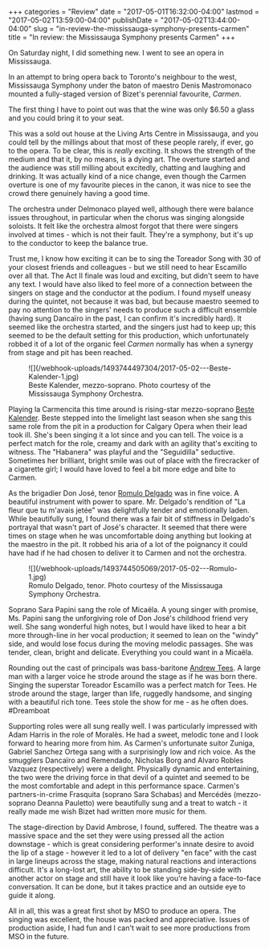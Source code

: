 +++
categories = "Review"
date = "2017-05-01T16:32:00-04:00"
lastmod = "2017-05-02T13:59:00-04:00"
publishDate = "2017-05-02T13:44:00-04:00"
slug = "in-review-the-mississauga-symphony-presents-carmen"
title = "In review: the Mississauga Symphony presents Carmen"
+++

On Saturday night, I did something new. I went to see an opera in Mississauga. 

In an attempt to bring opera back to Toronto's neighbour to the west, Mississauga Symphony under the baton of maestro Denis Mastromonaco mounted a fully-staged version of Bizet's perennial favourite, *Carmen*. 

The first thing I have to point out was that the wine was only $6.50 a glass and you could bring it to your seat. 

This was a sold out house at the Living Arts Centre in Mississauga, and you could tell by the millings about that most of these people rarely, if ever, go to the opera. To be clear, this is *really* exciting. It shows the strength of the medium and that it, by no means, is a dying art. The overture started and the audience was still milling about excitedly, chatting and laughing and drinking. It was actually kind of a nice change, even though the Carmen overture is one of my favourite pieces in the canon, it was nice to see the crowd there genuinely having a good time. 

The orchestra under Delmonaco played well, although there were balance issues throughout, in particular when the chorus was singing alongside soloists. It felt like the orchestra almost forgot that there were singers involved at times - which is not their fault. They're a symphony, but it's up to the conductor to keep the balance true. 

Trust me, I know how exciting it can be to sing the Toreador Song with 30 of your closest friends and colleagues - but we still need to hear Escamillo over all that. The Act II finale was loud and exciting, but didn't seem to have any text. I would have also liked to feel more of a connection between the singers on stage and the conductor at the podium. I found myself uneasy during the quintet, not because it was bad, but because maestro seemed to pay no attention to the singers' needs to produce such a difficult ensemble (having sung Dancaïro in the past, I can confirm it's incredibly hard). It seemed like the orchestra started, and the singers just had to keep up; this seemed to be the default setting for this production, which unfortunately robbed it of a lot of the organic feel *Carmen* normally has when a synergy from stage and pit has been reached. 

<figure data-type="image">
![](/webhook-uploads/1493744497304/2017-05-02---Beste-Kalender-1.jpg)
<figcaption>Beste Kalender, mezzo-soprano. Photo courtesy of the Mississauga Symphony Orchestra.</figcaption>
</figure>

Playing la Carmencita this time around is rising-star mezzo-soprano [Beste Kalender](/scene/people/beste-kalender/). Beste stepped into the limelight last season when she sang this same role from the pit in a production for Calgary Opera when their lead took ill. She's been singing it a lot since and you can tell. The voice is a perfect match for the role, creamy and dark with an agility that's exciting to witness. The "Habanera" was playful and the "Seguidilla" seductive. Sometimes her brilliant, bright smile was out of place with the firecracker of a cigarette girl; I would have loved to feel a bit more edge and bite to Carmen. 

As the brigadier Don José, tenor [Romulo Delgado](/scene/people/romulo-delgado/) was in fine voice. A beautiful instrument with power to spare. Mr. Delgado's rendition of "La fleur que tu m'avais jetée" was delightfully tender and emotionally laden. While beautifully sung, I found there was a fair bit of stiffness in Delgado's portrayal that wasn't part of José's character. It seemed that there were times on stage when he was uncomfortable doing anything but looking at the maestro in the pit. It robbed his aria of a lot of the poignancy it could have had if he had chosen to deliver it to Carmen and not the orchestra.

<figure data-type="image">
![](/webhook-uploads/1493744505069/2017-05-02---Romulo-1.jpg)
<figcaption>Romulo Delgado, tenor. Photo courtesy of the Mississauga Symphony Orchestra.</figcaption>
</figure>

Soprano Sara Papini sang the role of Micaëla. A young singer with promise, Ms. Papini sang the unforgiving role of Don José's childhood friend very well. She sang wonderful high notes, but I would have liked to hear a bit more through-line in her vocal production; it seemed to lean on the "windy" side, and would lose focus during the moving melodic passages. She was tender, clean, bright and delicate. Everything you could want in a Micaëla. 

Rounding out the cast of principals was bass-baritone [Andrew Tees](/scene/people/andrew-tees/). A large man with a larger voice he strode around the stage as if he was born there. Singing the superstar Toreador Escamillo was a perfect match for Tees. He strode around the stage, larger than life, ruggedly handsome, and singing with a beautiful rich tone.  Tees stole the show for me - as he often does. #Dreamboat

Supporting roles were all sung really well. I was particularly impressed with Adam Harris in the role of Moralès. He had a sweet, melodic tone and I look forward to hearing more from him. As Carmen's unfortunate suitor Zuniga, Gabriel Sanchez Ortega sang with a surprisingly low and rich voice. As the smugglers Dancaïro and Remendado, Nicholas Borg and Alvaro Robles Vazquez (respectively) were a delight. Physically dynamic and entertaining, the two were the driving force in that devil of a quintet and seemed to be the most comfortable and adept in this performance space. Carmen's partners-in-crime Frasquita (soprano Sara Schabas) and Mercédès  (mezzo-soprano Deanna Pauletto) were beautifully sung and a treat to watch - it really made me wish Bizet had written more music for them. 

The stage-direction by David Ambrose, I found, suffered. The theatre was a massive space and the set they were using pressed all the action downstage - which is great considering performer's innate desire to avoid the lip of a stage - however it led to a lot of delivery "en face" with the cast in large lineups across the stage, making natural reactions and interactions difficult. It's a long-lost art, the ability to be standing side-by-side with another actor on stage and still have it look like you're having a face-to-face conversation. It can be done, but it takes practice and an outside eye to guide it along. 

All in all, this was a great first shot by MSO to produce an opera. The singing was excellent, the house was packed and appreciative. Issues of production aside, I had fun and I can't wait to see more productions from MSO in the future.
